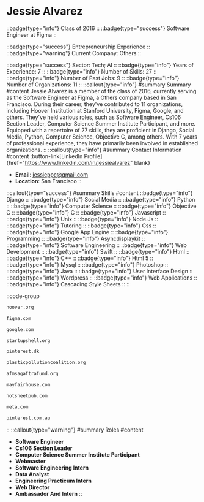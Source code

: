# Jessie Alvarez
::badge{type="info"}
Class of 2016
::
::badge{type="success"}
Software Engineer at Figma
::

::badge{type="success"}
Entrepreneurship Experience
::
::badge{type="warning"}
Current Company: Others
::

::badge{type="success"}
Sector: Tech; AI
::
::badge{type="info"}
Years of Experience: 7
::
::badge{type="info"}
Number of Skills: 27
::
::badge{type="info"}
Number of Past Jobs: 9
::
::badge{type="info"}
Number of Organizations: 11
::
::callout{type="info"}
#summary
Summary
#content
Jessie Alvarez is a member of the class of 2016, currently serving as the Software Engineer at Figma, a Others company based in San Francisco. During their career, they've contributed to 11 organizations, including Hoover Institution at Stanford University, Figma, Google, and others. They've held various roles, such as Software Engineer, Cs106 Section Leader, Computer Science Summer Institute Participant, and more. Equipped with a repertoire of 27 skills, they are proficient in Django, Social Media, Python, Computer Science, Objective C, among others.  With 7 years of professional experience, they have primarily been involved in established organizations.
::
::callout{type="info"}
#summary
Contact Information
#content
:button-link[LinkedIn Profile]{href="https://www.linkedin.com/in/jessiealvarez" blank}
- **Email**: jessieppc@gmail.com
- **Location**: San Francisco
::

::callout{type="success"}
#summary
Skills
#content
::badge{type="info"}
Django
::
::badge{type="info"}
Social Media
::
::badge{type="info"}
Python
::
::badge{type="info"}
Computer Science
::
::badge{type="info"}
Objective C
::
::badge{type="info"}
C
::
::badge{type="info"}
Javascript
::
::badge{type="info"}
Unix
::
::badge{type="info"}
Node.Js
::
::badge{type="info"}
Tutoring
::
::badge{type="info"}
Css
::
::badge{type="info"}
Google App Engine
::
::badge{type="info"}
Programming
::
::badge{type="info"}
Asyncdisplaykit
::
::badge{type="info"}
Software Engineering
::
::badge{type="info"}
Web Development
::
::badge{type="info"}
Swift
::
::badge{type="info"}
Html
::
::badge{type="info"}
C++
::
::badge{type="info"}
Html 5
::
::badge{type="info"}
Mysql
::
::badge{type="info"}
Photoshop
::
::badge{type="info"}
Java
::
::badge{type="info"}
User Interface Design
::
::badge{type="info"}
Wordpress
::
::badge{type="info"}
Web Applications
::
::badge{type="info"}
Cascading Style Sheets
::
::

::code-group
```bash [Hoover Institution at Stanford University]
hoover.org
```
```bash [Figma]
figma.com
```
```bash [Google]
google.com
```
```bash [Startup Shell]
startupshell.org
```
```bash [William Megelich]
pinterest.dk
```
```bash [Plastic Pollutes]
plasticpollutioncoalition.org
```
```bash [AFM & SAG-AFTRA Intellectual Property Rights Distribution Fund]
afmsagaftrafund.org
```
```bash [Mayfair House]
mayfairhouse.com
```
```bash [The Hot Sheet]
hotsheetpub.com
```
```bash [Meta]
meta.com
```
```bash [Pinterest]
pinterest.com.au
```
::
::callout{type="warning"}
#summary
Roles
#content
- **Software Engineer**
- **Cs106 Section Leader**
- **Computer Science Summer Institute Participant**
- **Webmaster**
- **Software Engineering Intern**
- **Data Analyst**
- **Engineering Practicum Intern**
- **Web Director**
- **Ambassador And Intern**
::

